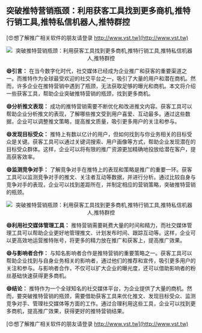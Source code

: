 ## **突破推特营销瓶颈：利用获客工具找到更多商机,推特行销工具,推特私信机器人,推特群控**

[😍想了解推广相关软件的朋友请登录 http://www.vst.tw](http://www.vst.tw)

 <center><img src="https://vst.tw/MP4/tuiguang/png/6.png" alt="突破推特营销瓶颈：利用获客工具找到更多商机,推特行销工具,推特私信机器人,推特群控"></center>

**😄引言：**
在当今数字化时代，社交媒体已经成为企业推广和获客的重要渠道之一。而推特作为全球最受欢迎的社交平台之一，吸引了大量的用户和潜在商机。然而，许多企业在推特营销中遇到了瓶颈，无法获取足够的曝光和商机。本文将介绍一些获客工具，帮助企业突破推特营销的瓶颈，找到更多商机。

**😄分析推文表现：**
成功的推特营销需要不断优化和改进推文内容。获客工具可以帮助企业分析推文的表现，了解哪些推文受到用户喜爱、互动最多。通过这些数据，企业可以调整推文策略，提高推文质量，吸引更多用户的关注和参与。

**😄发现目标受众：**
推特上有数以亿计的用户，但如何找到与你业务相关的目标受众是关键。获客工具可以通过关键词搜索、用户画像等方式，帮助企业发现潜在的目标受众群体。这样，企业可以将有限的推广资源更加精确地投放给潜在客户，提高获客效率。

**😄监测竞争对手：**
了解竞争对手在推特上的表现和策略是推广的重要一环。获客工具可以监测竞争对手的推文、关注者互动等数据，并进行分析。通过比较自身与竞争对手的表现，企业可以找到差距所在，并制定相应的营销策略，突破推特营销的瓶颈。

 <center><img src="https://vst.tw/MP4/tuiguang/png/5.png" alt="突破推特营销瓶颈：利用获客工具找到更多商机,推特行销工具,推特私信机器人,推特群控"></center>

**😄利用社交媒体管理工具：**
推特营销需要耗费大量的时间和精力，而社交媒体管理工具可以帮助企业更好地管理推文、计划发布时间、跟踪互动等。这样，企业可以更高效地运营推特账号，将更多的精力放在推广和获客上，提高推广效果。

**😄与影响者合作：**
与知名影响者合作是推特营销的重要策略之一。获客工具可以帮助企业找到与自身业务相关的影响者，通过他们的推荐和宣传，吸引更多用户的关注和参与。与影响者合作，不仅可以扩大企业的曝光度，还可以借助影响者的粉丝基础快速获得更多商机。

**😄结论：**
推特作为一个全球知名的社交媒体平台，为企业提供了大量的商机。然而，要突破推特营销的瓶颈，需要借助获客工具来优化推文、发现目标受众、监测竞争对手、管理社交媒体等方面的工作。通过合理利用这些工具，企业可以找到更多商机，提高推广效果，获得更好的推特营销结果。

[😍想了解推广相关软件的朋友请登录 http://www.vst.tw](http://www.vst.tw)




